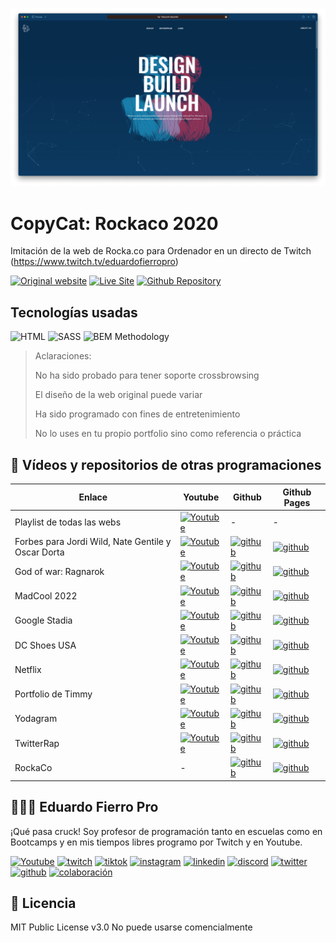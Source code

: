 ![Imagen del proyecto](https://github.com/eduardofierropro/rockaco/blob/main/assets/home1.png)

# CopyCat: Rockaco 2020

Imitación de la web de Rocka.co para Ordenador en un directo de Twitch (https://www.twitch.tv/eduardofierropro)

[![Original website](https://img.shields.io/static/v1?label=&message=Original%20Site&color=4d94b3&style=for-the-badge)](https://rocka.co/)
[![Live Site](https://img.shields.io/static/v1?label=&message=Live%20Site&color=6cccb4&style=for-the-badge)](https://eduardofierropro.github.io/rockaco/)
[![Github Repository](https://img.shields.io/static/v1?label=&message=Github%20Repository&color=000000&style=for-the-badge&logo=github&logoColor=white)](https://github.com/eduardofierropro/rockaco)

## Tecnologías usadas

![HTML](https://img.shields.io/static/v1?label=&message=Html&color=orange&logo=html5&logoColor=white&style=for-the-badge)
![SASS](https://img.shields.io/static/v1?label=&message=SASS&color=CC6699&logo=sass&logoColor=white&style=for-the-badge)
![BEM Methodology](https://img.shields.io/static/v1?label=&message=BEM%20Methodology&color=17A1E6&logo=bem&logoColor=white&style=for-the-badge)

> Aclaraciones:
>
> No ha sido probado para tener soporte crossbrowsing
>
> El diseño de la web original puede variar
>
> Ha sido programado con fines de entretenimiento
>
> No lo uses en tu propio portfolio sino como referencia o práctica

## 🔴 Vídeos y repositorios de otras programaciones

| Enlace | Youtube | Github | Github Pages |
|--|--|--|--|
|Playlist de todas las webs                         |[![Youtube](https://img.shields.io/static/v1?label=&message=ver%20playlist&color=FF0000&logo=youtube&logoColor=white&style=for-the-badge)](https://www.youtube.com/playlist?list=PLJpymL0goBgETNW1I1rmuTUl-yoaRDUe5)|-|-|
|Forbes para Jordi Wild, Nate Gentile y Oscar Dorta |[![Youtube](https://img.shields.io/static/v1?label=&message=ver%20en%20youtube&color=FF0000&logo=youtube&logoColor=white&style=for-the-badge)](https://youtu.be/RbrVM1acWx8)|[![github](https://img.shields.io/static/v1?label=&message=ver%20repo&color=171515&logo=github&logoColor=white&style=for-the-badge)](https://github.com/eduardofierropro/Forbes-con-Jordi-Wild--Nate-Gentile-y-Oscar-Dorta/)|[![github](https://img.shields.io/static/v1?label=&message=ver%20pages&color=171515&logo=github&logoColor=white&style=for-the-badge)](https://forbes-eduardofierropro.netlify.app/)|
|God of war: Ragnarok                               |[![Youtube](https://img.shields.io/static/v1?label=&message=ver%20en%20youtube&color=FF0000&logo=youtube&logoColor=white&style=for-the-badge)](https://www.youtube.com/watch?v=YV8PON9MVl8)|[![github](https://img.shields.io/static/v1?label=&message=ver%20repo&color=171515&logo=github&logoColor=white&style=for-the-badge)](https://github.com/eduardofierropro/God-of-war-ragnarok)|[![github](https://img.shields.io/static/v1?label=&message=ver%20pages&color=171515&logo=github&logoColor=white&style=for-the-badge)](https://eduardofierropro.github.io/God-of-war-ragnarok/)|
|MadCool 2022                                       |[![Youtube](https://img.shields.io/static/v1?label=&message=ver%20en%20youtube&color=FF0000&logo=youtube&logoColor=white&style=for-the-badge)](https://youtu.be/mozRjGUSOm8)|[![github](https://img.shields.io/static/v1?label=&message=ver%20repo&color=171515&logo=github&logoColor=white&style=for-the-badge)](https://github.com/eduardofierropro/Madcool-2022)|[![github](https://img.shields.io/static/v1?label=&message=ver%20pages&color=171515&logo=github&logoColor=white&style=for-the-badge)](https://eduardofierropro.github.io/Madcool-2022/)|
|Google Stadia                                      |[![Youtube](https://img.shields.io/static/v1?label=&message=ver%20en%20youtube&color=FF0000&logo=youtube&logoColor=white&style=for-the-badge)](https://youtu.be/LtyWVeFE4uM)|[![github](https://img.shields.io/static/v1?label=&message=ver%20repo&color=171515&logo=github&logoColor=white&style=for-the-badge)](https://github.com/eduardofierropro/Google-Stadia)|[![github](https://img.shields.io/static/v1?label=&message=ver%20pages&color=171515&logo=github&logoColor=white&style=for-the-badge)](https://eduardofierropro.github.io/Google-Stadia/)|
|DC Shoes USA                                       |[![Youtube](https://img.shields.io/static/v1?label=&message=ver%20en%20youtube&color=FF0000&logo=youtube&logoColor=white&style=for-the-badge)](https://youtu.be/nUu--X0mmlo)|[![github](https://img.shields.io/static/v1?label=&message=ver%20repo&color=171515&logo=github&logoColor=white&style=for-the-badge)](https://github.com/eduardofierropro/DC-Shoes-USA)|[![github](https://img.shields.io/static/v1?label=&message=ver%20pages&color=171515&logo=github&logoColor=white&style=for-the-badge)](https://eduardofierropro.github.io/DC-Shoes-USA/)|
|Netflix                                            |[![Youtube](https://img.shields.io/static/v1?label=&message=ver%20en%20youtube&color=FF0000&logo=youtube&logoColor=white&style=for-the-badge)](https://youtu.be/WCUASu4V258)|[![github](https://img.shields.io/static/v1?label=&message=ver%20repo&color=171515&logo=github&logoColor=white&style=for-the-badge)](https://github.com/eduardofierropro/Netflix-desde-cero)|[![github](https://img.shields.io/static/v1?label=&message=ver%20pages&color=171515&logo=github&logoColor=white&style=for-the-badge)](https://github.com/eduardofierropro/Netflix-desde-cero)|
|Portfolio de Timmy                                 |[![Youtube](https://img.shields.io/static/v1?label=&message=ver%20en%20youtube&color=FF0000&logo=youtube&logoColor=white&style=for-the-badge)](https://youtu.be/XAwXz2w3vlg)|[![github](https://img.shields.io/static/v1?label=&message=ver%20repo&color=171515&logo=github&logoColor=white&style=for-the-badge)](https://github.com/eduardofierropro/Portfolio-desde-cero)|[![github](https://img.shields.io/static/v1?label=&message=ver%20pages&color=171515&logo=github&logoColor=white&style=for-the-badge)](https://eduardofierropro.github.io/Portfolio-desde-cero/)|
|Yodagram                                           |[![Youtube](https://img.shields.io/static/v1?label=&message=ver%20en%20youtube&color=FF0000&logo=youtube&logoColor=white&style=for-the-badge)](https://youtu.be/JWV2rgTnbFQ)|[![github](https://img.shields.io/static/v1?label=&message=ver%20repo&color=171515&logo=github&logoColor=white&style=for-the-badge)](https://github.com/eduardofierropro/Yodagram)|[![github](https://img.shields.io/static/v1?label=&message=ver%20pages&color=171515&logo=github&logoColor=white&style=for-the-badge)](https://eduardofierropro.github.io/Yodagram/)|
|TwitterRap                                         |[![Youtube](https://img.shields.io/static/v1?label=&message=ver%20en%20youtube&color=FF0000&logo=youtube&logoColor=white&style=for-the-badge)](https://www.youtube.com/watch?v=NhSlsFV86Z8)|[![github](https://img.shields.io/static/v1?label=&message=ver%20repo&color=171515&logo=github&logoColor=white&style=for-the-badge)](https://github.com/eduardofierropro/TwitterRap)|[![github](https://img.shields.io/static/v1?label=&message=ver%20pages&color=171515&logo=github&logoColor=white&style=for-the-badge)](https://eduardofierropro.github.io/TwitterRap/)|
|RockaCo                                            |-|[![github](https://img.shields.io/static/v1?label=&message=ver%20repo&color=171515&logo=github&logoColor=white&style=for-the-badge)](https://github.com/eduardofierropro/rockaco)|[![github](https://img.shields.io/static/v1?label=&message=ver%20pages&color=171515&logo=github&logoColor=white&style=for-the-badge)](https://eduardofierropro.github.io/rockaco/)|

## 👨🏻‍🏫 Eduardo Fierro Pro
 
¡Qué pasa cruck! Soy profesor de programación tanto en escuelas como en Bootcamps y en mis tiempos libres programo por Twitch y en Youtube.

[![Youtube](https://img.shields.io/static/v1?label=&message=youtube&color=FF0000&logo=youtube&logoColor=white&style=for-the-badge)](https://youtube.com/EduardoFierroPro?sub_confirmation=1)
[![twitch](https://img.shields.io/static/v1?label=&message=twitch&color=6441a5&logo=twitch&logoColor=white&style=for-the-badge)](https://twitch.tv/eduardofierropro)
[![tiktok](https://img.shields.io/static/v1?label=&message=tiktok&color=ff0050&logo=tiktok&logoColor=white&style=for-the-badge)](https://www.tiktok.com/@eduardofierro.pro?)
[![instagram](https://img.shields.io/static/v1?label=&message=instagram&color=5B51D8&logo=instagram&logoColor=white&style=for-the-badge)](https://instagram.com/eduardofierro.pro)
[![linkedin](https://img.shields.io/static/v1?label=&message=linkedin&color=0e76a8&logo=linkedin&logoColor=white&style=for-the-badge)](https://www.linkedin.com/in/eduardofierropro)
[![discord](https://img.shields.io/static/v1?label=&message=discord&color=7289da&logo=discord&logoColor=white&style=for-the-badge)](https://discord.gg/t4Txush)
[![twitter](https://img.shields.io/static/v1?label=&message=twitter&color=1DA1F2&logo=twitter&logoColor=white&style=for-the-badge)](https://twitter.com/edfierropro)
[![github](https://img.shields.io/static/v1?label=&message=github&color=171515&logo=github&logoColor=white&style=for-the-badge)](https://github.com/eduardofierropro)
[![colaboración](https://img.shields.io/static/v1?label=&message=MIS%20CURSOS&color=blue&logo=teach&logoColor=white&style=for-the-badge)](http://colaboracion.eduardofierro.pro)


## 📄 Licencia 

MIT Public License v3.0
No puede usarse comencialmente
